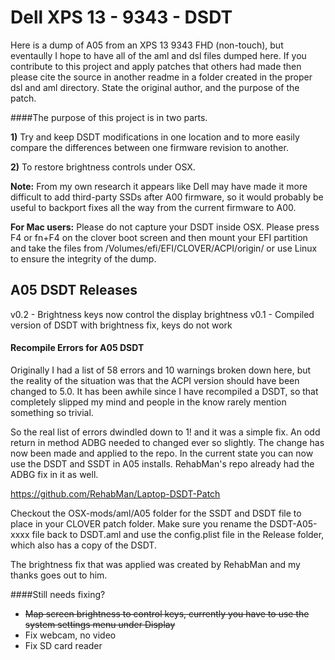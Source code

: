# Dell XPS 13 - 9343 - DSDT

Here is a dump of A05 from an XPS 13 9343 FHD (non-touch), but eventaully I hope to have all of the aml and dsl files dumped here. If you contribute to this project and apply patches that others had made then please cite the source in another readme in a folder created in the proper dsl and aml directory. State the original author, and the purpose of the patch.

####The purpose of this project is in two parts.

**1)** Try and keep DSDT modifications in one location and to more easily compare the differences between one firmware revision to another.

**2)** To restore brightness controls under OSX. 

**Note:** From my own research it appears like Dell may have made it more difficult to add third-party SSDs after A00 firmware, so it would probably be useful to backport fixes all the way from the current firmware to A00.

**For Mac users:** Please do not capture your DSDT inside OSX. Please press F4 or fn+F4 on the clover boot screen and then mount your EFI partition and take the files from /Volumes/efi/EFI/CLOVER/ACPI/origin/ or use Linux to ensure the integrity of the dump.

## A05 DSDT Releases

v0.2 - Brightness keys now control the display brightness
v0.1 - Compiled version of DSDT with brightness fix, keys do not work

#### Recompile Errors for A05 DSDT
Originally I had a list of 58 errors and 10 warnings broken down here, but the reality of the situation was that the ACPI version should have been changed to 5.0. It has been awhile since I have recompiled a DSDT, so that completely slipped my mind and people in the know rarely mention something so trivial.

So the real list of errors dwindled down to 1! and it was a simple fix. An odd return in method ADBG needed to changed ever so slightly. The change has now been made and applied to the repo. In the current state you can now use the DSDT and SSDT in A05 installs. RehabMan's repo already had the ADBG fix in it as well.

https://github.com/RehabMan/Laptop-DSDT-Patch

Checkout the OSX-mods/aml/A05 folder for the SSDT and DSDT file to place in your CLOVER patch folder. Make sure you rename the DSDT-A05-xxxx file back to DSDT.aml and use the config.plist file in the Release folder, which also has a copy of the DSDT.

The brightness fix that was applied was created by RehabMan and my thanks goes out to him.

####Still needs fixing?

- ~~Map screen brightness to control keys, currently you have to use the system settings menu under Display~~
- Fix webcam, no video
- Fix SD card reader